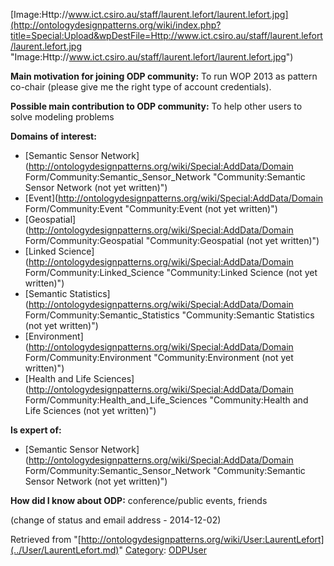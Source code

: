 [Image:Http://www.ict.csiro.au/staff/laurent.lefort/laurent.lefort.jpg](http://ontologydesignpatterns.org/wiki/index.php?title=Special:Upload&wpDestFile=Http://www.ict.csiro.au/staff/laurent.lefort/laurent.lefort.jpg "Image:Http://www.ict.csiro.au/staff/laurent.lefort/laurent.lefort.jpg")




  





__Main motivation for joining ODP community:__ To run WOP 2013 as pattern co-chair (please give me the right type of account credentials).


__Possible main contribution to ODP community:__ To help other users to solve modeling problems


__Domains of interest:__



* [Semantic Sensor Network](http://ontologydesignpatterns.org/wiki/Special:AddData/Domain Form/Community:Semantic_Sensor_Network "Community:Semantic Sensor Network (not yet written)")
* [Event](http://ontologydesignpatterns.org/wiki/Special:AddData/Domain Form/Community:Event "Community:Event (not yet written)")
* [Geospatial](http://ontologydesignpatterns.org/wiki/Special:AddData/Domain Form/Community:Geospatial "Community:Geospatial (not yet written)")
* [Linked Science](http://ontologydesignpatterns.org/wiki/Special:AddData/Domain Form/Community:Linked_Science "Community:Linked Science (not yet written)")
* [Semantic Statistics](http://ontologydesignpatterns.org/wiki/Special:AddData/Domain Form/Community:Semantic_Statistics "Community:Semantic Statistics (not yet written)")
* [Environment](http://ontologydesignpatterns.org/wiki/Special:AddData/Domain Form/Community:Environment "Community:Environment (not yet written)")
* [Health and Life Sciences](http://ontologydesignpatterns.org/wiki/Special:AddData/Domain Form/Community:Health_and_Life_Sciences "Community:Health and Life Sciences (not yet written)")


__Is expert of:__



* [Semantic Sensor Network](http://ontologydesignpatterns.org/wiki/Special:AddData/Domain Form/Community:Semantic_Sensor_Network "Community:Semantic Sensor Network (not yet written)")


__How did I know about ODP:__ conference/public events, friends




(change of status and email address - 2014-12-02)





Retrieved from "[http://ontologydesignpatterns.org/wiki/User:LaurentLefort](../User/LaurentLefort.md)"
 [Category](http://ontologydesignpatterns.org/wiki/Special:Categories "Special:Categories"): [ODPUser](../Category/ODPUser.md "Category:ODPUser")